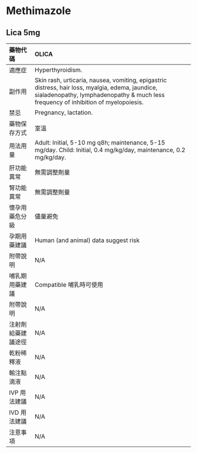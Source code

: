 # Methimazole

## Lica 5mg

| 藥物代碼           | OLICA                                                                                                                                                                                  |
|:-------------------|:---------------------------------------------------------------------------------------------------------------------------------------------------------------------------------------|
| 適應症             | Hyperthyroidism.                                                                                                                                                                       |
| 副作用             | Skin rash, urticaria, nausea, vomiting, epigastric distress, hair loss, myalgia, edema, jaundice, sialadenopathy, lymphadenopathy & much less frequency of inhibition of myelopoiesis. |
| 禁忌               | Pregnancy, lactation.                                                                                                                                                                  |
| 藥物保存方式       | 室溫                                                                                                                                                                                   |
| 用法用量           | Adult: Initial, 5-10 mg q8h; maintenance, 5-15 mg/day. Child: Initial, 0.4 mg/kg/day, maintenance, 0.2 mg/kg/day.                                                                      |
| 肝功能異常         | 無需調整劑量                                                                                                                                                                           |
| 腎功能異常         | 無需調整劑量                                                                                                                                                                           |
| 懷孕用藥危分級     | 儘量避免                                                                                                                                                                               |
| 孕期用藥建議       | Human (and animal) data suggest risk                                                                                                                                                   |
| 附帶說明           | N/A                                                                                                                                                                                    |
| 哺乳期用藥建議     | Compatible 哺乳時可使用                                                                                                                                                                |
| 附帶說明           | N/A                                                                                                                                                                                    |
| 注射劑給藥建議途徑 | N/A                                                                                                                                                                                    |
| 乾粉稀釋液         | N/A                                                                                                                                                                                    |
| 輸注點滴液         | N/A                                                                                                                                                                                    |
| IVP 用法建議       | N/A                                                                                                                                                                                    |
| IVD 用法建議       | N/A                                                                                                                                                                                    |
| 注意事項           | N/A                                                                                                                                                                                    |

